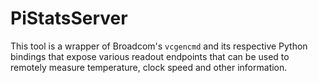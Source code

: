 # PiStatsServer
This tool is a wrapper of Broadcom's `vcgencmd` and its respective Python bindings that expose various readout endpoints that can be used to remotely measure temperature, clock speed and other information.
